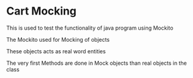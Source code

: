 # Cart Mocking
This is used to test the functionality of java program using Mockito

The Mockito used for Mocking of objects

These objects acts as real word entities

The very first Methods are done in Mock objects than real objects in the class

